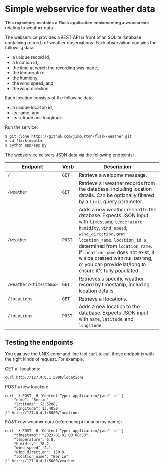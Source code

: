 # Simple webservice for weather data 

This repository contains a Flask application implementing a webservice relating to weather data.

The webservice provides a REST API in front of an SQLite database
containing records of weather observations. Each observation contains the
following data:

+ a unique record id,
+ a location id,
+ the time at which the recording was made,
+ the temperature,
+ the humidity,
+ the wind speed, and
+ the wind direction.

Each location consists of the following data:

+ a unique location id,
+ its name, and
+ its latitude and longitude.

Run the service:

```bash
$ git clone https://github.com/jimburton/flask-weather.git
$ cd flask-weather
$ python app/app.py
```


The webservice delivers JSON data via the following endpoints:

| Endpoint | Verb | Description |
| -------- | ---- | ----------- |
| `/` | `GET` | Retrieve a welcome message. |
| `/weather` | `GET` | Retrieve all weather records from the database, including location details. Can be optionally filtered by a `limit` query parameter. |
| `/weather` | `POST` | Adds a new weather record to the database. Expects JSON input with `timestamp`, `temperature`, `humidity`, `wind_speed`, `wind_direction`, and `location_name`. `location_id` is determined from `location_name`. If `location_name` does not exist, it will be created with null lat/long, or you can provide lat/long to ensure it's fully populated. |
| `/weather/<timestamp>` | `GET` | Retrieves a specific weather record by timestamp, including location details. |
| `/locations` | `GET` | Retrieve all locations. |
| `/locations` | `POST` | Adds a new location to the database. Expects JSON input with `name`, `latitude`, and `longitude`. |

## Testing the endpoints

You can use the UNIX command line tool `curl` to call these endpoints with the right kinds of request. For example,

GET all locations:

```
curl http://127.0.0.1:5000/locations
```

POST a new location:

```
curl -X POST -H "Content-Type: application/json" -d '{
    "name": "Berlin",
    "latitude": 52.5200,
    "longitude": 13.4050
}' http://127.0.0.1:5000/locations
```

POST new weather data (referencing a location by name):

```
curl -X POST -H "Content-Type: application/json" -d '{
    "timestamp": "2023-01-01 08:00:00",
    "temperature": 6.8,
    "humidity": 78.2,
    "wind_speed": 2.1,
    "wind_direction": 150.0,
    "location_name": "Berlin"
}' http://127.0.0.1:5000/weather
```
